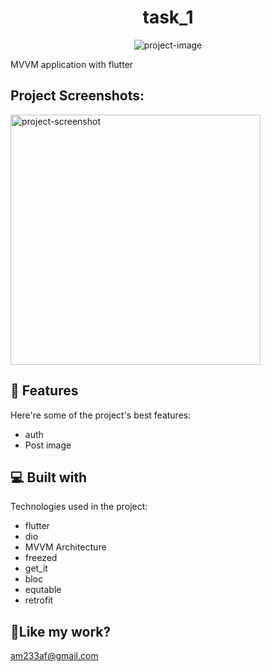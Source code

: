<h1 align="center" id="title">task_1</h1>

<p align="center"><img src="https://socialify.git.ci/ebrahimesmail11/task_1/image?language=1&amp;owner=1&amp;name=1&amp;stargazers=1&amp;theme=Light" alt="project-image"></p>

<p id="description">MVVM application with flutter</p>

<h2>Project Screenshots:</h2>

<img src="https://uc931f0c5842452c3c5937b17654.previews.dropboxusercontent.com/p/thumb/ACO7yOwoxhTPsjvHTSRt63OIbjlVsly8hGqzpi6VW8X8W8s8ZsPqE9BBUpl6xpUa7EMLyeYjlqi4mFeeQm3p9sUDkjMIDrbc76Hy9IoXSEIVehzrT661GzcC6sbepuh0b2vxDkvltN2VszT12ypX9kyzftXhHWmg9fX2zW47qWpmtwQApDeXrh8GMkmEjUpQWvCoakdRDdX6ERnKz5CowPb9zxjqYr2nXjCOfY1-rqiNrpyAbcqNYfjNqNORf-kJBasJAZ1khXpa8f9fYK8-dqPnncFdBqTj5fpDxkv8Yh2tZruxG4FCLMOQ196YC7v1JjFXG_2kyYnxTSah-sfoKNmZtcoh65LU5YF0Xm9Lc6zjoDhnP60eCpdPzMpcl5nD2jI/p.png" alt="project-screenshot" width="400" height="400/">

  
  
<h2>🧐 Features</h2>

Here're some of the project's best features:

*   auth
*   Post image

  
  
<h2>💻 Built with</h2>

Technologies used in the project:

*   flutter
*   dio
*   MVVM Architecture
*   freezed
*   get\_it
*   bloc
*   equtable
*   retrofit

<h2>💖Like my work?</h2>

am233af@gmail.com

